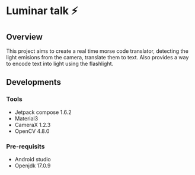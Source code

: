 # Luminar talk ⚡
## Overview
This project aims to create a real time morse code translator, detecting the light emisions from the camera, translate them to text. Also provides a way to encode text into light using the flashlight.

## Developments
### Tools
- Jetpack compose 1.6.2
- Material3
- CameraX 1.2.3
- OpenCV 4.8.0

### Pre-requisits
- Android studio
- Openjdk 17.0.9

